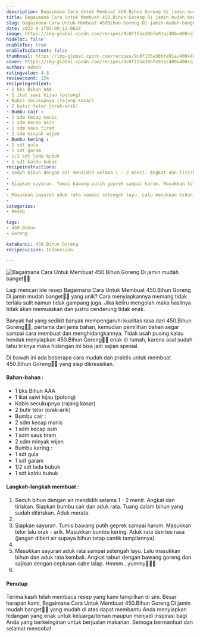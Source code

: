 ```yaml
---
description: Bagaimana Cara Untuk Membuat 450.Bihun Goreng Di jamin mudah banget"
title: Bagaimana Cara Untuk Membuat 450.Bihun Goreng Di jamin mudah banget
slug: Bagaimana-Cara-Untuk-Membuat-450Bihun-Goreng-Di-jamin-mudah-banget
date: 2022-8-1T03:09:12.063Z
image: https://img-global.cpcdn.com/recipes/9c8f155a38bfe91a/400x400cq70/photo.jpg
hideToc: false
enableToc: true
enableTocContent: false
thumbnail: https://img-global.cpcdn.com/recipes/9c8f155a38bfe91a/400x400cq70/photo.jpg
cover: https://img-global.cpcdn.com/recipes/9c8f155a38bfe91a/400x400cq70/photo.jpg
author: admin
ratingvalue: 4.8
reviewcount: 124
recipeingredient:
- 1 bks Bihun AAA
- 1 ikat sawi hijau (potong)
- Kobis secukupnya (rajang kasar)
- 2 butir telor (orak-arik)
- Bumbu cair :
- 2 sdm kecap manis
- 1 sdm kecap asin
- 1 sdm saus tiram
- 2 sdm minyak wijen
- Bumbu kering :
- 1 sdt gula
- 1 sdt garam
- 1/2 sdt lada bubuk
- 1 sdt kaldu bubuk
recipeinstructions:
- Seduh bihun dengan air mendidih selama 1 - 2 menit. Angkat dan tiriskan. Siapkan bumbu cair dan aduk rata. Tuang dalam bihun yang sudah ditiriskan. Aduk merata.
- 
- Siapkan sayuran. Tumis bawang putih geprek sampai harum. Masukkan telor lalu orak - arik. Masukkan bumbu kering. Aduk rata dan tes rasa (jangan diberi air supaya bihun tetap cantik tampilannya).
- 
- Masukkan sayuran aduk rata sampai setengah layu. Lalu masukkan bihun dan aduk rata kembali. Angkat taburi dengan bawang goreng dan sajikan dengan ceplusan cabe lalap. Hmmm...yummy🤤😋😍
- 
categories:
- Resep

tags:
- 450.Bihun
- Goreng

katakunci: 450.Bihun Goreng
recipecuisine: Indonesian

---
```


![Bagaimana Cara Untuk Membuat 450.Bihun Goreng Di jamin mudah banget👩‍🍳](https://img-global.cpcdn.com/recipes/9c8f155a38bfe91a/400x400cq70/photo.jpg)

Lagi mencari ide resep Bagaimana Cara Untuk Membuat 450.Bihun Goreng Di jamin mudah banget👩‍🍳 yang unik? Cara menyiapkannya memang tidak terlalu sulit namun tidak gampang juga. Jika keliru mengolah maka hasilnya tidak akan memuaskan dan justru cenderung tidak enak.

Banyak hal yang sedikit banyak mempengaruhi kualitas rasa dari 450.Bihun Goreng👩‍🍳, pertama dari jenis bahan, kemudian pemilihan bahan segar sampai cara membuat dan menghidangkannya. Tidak usah pusing kalau hendak menyiapkan 450.Bihun Goreng👩‍🍳 enak di rumah, karena asal sudah tahu triknya maka hidangan ini bisa jadi sajian spesial.

Di bawah ini ada beberapa cara mudah dan praktis untuk membuat 450.Bihun Goreng👩‍🍳 yang siap dikreasikan.

<!--inarticleads1-->

#### Bahan-bahan :

- 1 bks Bihun AAA
- 1 ikat sawi hijau (potong)
- Kobis secukupnya (rajang kasar)
- 2 butir telor (orak-arik)
- Bumbu cair :
- 2 sdm kecap manis
- 1 sdm kecap asin
- 1 sdm saus tiram
- 2 sdm minyak wijen
- Bumbu kering :
- 1 sdt gula
- 1 sdt garam
- 1/2 sdt lada bubuk
- 1 sdt kaldu bubuk

<!--inarticleads2-->

#### Langkah-langkah membuat :

1. Seduh bihun dengan air mendidih selama 1 - 2 menit. Angkat dan tiriskan. Siapkan bumbu cair dan aduk rata. Tuang dalam bihun yang sudah ditiriskan. Aduk merata.
1. 
1. Siapkan sayuran. Tumis bawang putih geprek sampai harum. Masukkan telor lalu orak - arik. Masukkan bumbu kering. Aduk rata dan tes rasa (jangan diberi air supaya bihun tetap cantik tampilannya).
1. 
1. Masukkan sayuran aduk rata sampai setengah layu. Lalu masukkan bihun dan aduk rata kembali. Angkat taburi dengan bawang goreng dan sajikan dengan ceplusan cabe lalap. Hmmm...yummy🤤😋😍
1. 

#### Penutup

Terima kasih telah membaca resep yang kami tampilkan di sini. Besar harapan kami, Bagaimana Cara Untuk Membuat 450.Bihun Goreng Di jamin mudah banget👩‍🍳 yang mudah di atas dapat membantu Anda menyiapkan hidangan yang enak untuk keluarga/teman maupun menjadi inspirasi bagi Anda yang berkeinginan untuk berjualan makanan. Semoga bermanfaat dan selamat mencoba!